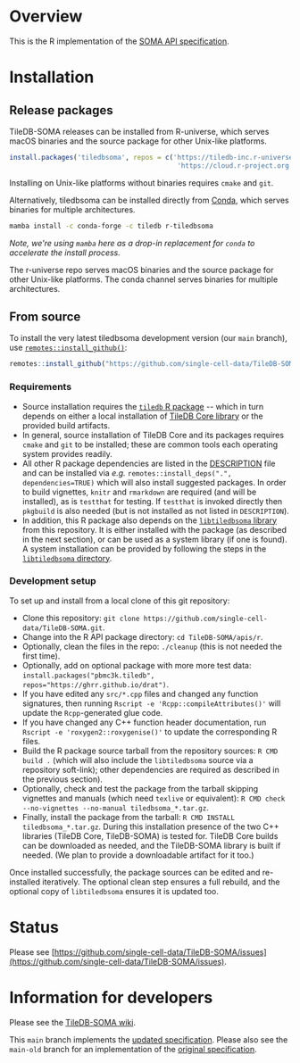 # Overview

This is the R implementation of the [SOMA API specification](https://github.com/single-cell-data/SOMA/blob/main/abstract_specification.md).

# Installation

## Release packages

TileDB-SOMA releases can be installed from R-universe, which serves macOS binaries and the source
package for other Unix-like platforms.

```r
install.packages('tiledbsoma', repos = c('https://tiledb-inc.r-universe.dev',
                                          'https://cloud.r-project.org'))
 ```

Installing on Unix-like platforms without binaries requires `cmake` and `git`.

Alternatively, tiledbsoma can be installed directly from [Conda](https://anaconda.org/tiledb/r-tiledbsoma), which serves binaries for multiple architectures.

 ```bash
 mamba install -c conda-forge -c tiledb r-tiledbsoma
 ```

*Note, we're using `mamba` here as a drop-in replacement for `conda` to accelerate the install process.*

The r-universe repo serves macOS binaries and the source package for other Unix-like platforms. The
conda channel serves binaries for multiple architectures.

## From source

To install the very latest tiledbsoma development version (our `main` branch), use [`remotes::install_github()`](https://cran.r-project.org/web/packages/remotes/readme/README.html):

```r
remotes::install_github("https://github.com/single-cell-data/TileDB-SOMA", subdir = "apis/r")
```

### Requirements

* Source installation requires the [`tiledb` R package](https://github.com/TileDB-Inc/TileDB-R) -- which in turn depends on either a local installation of [TileDB Core library](https://github.com/TileDB-Inc/TileDB) or the provided build artifacts.
* In general, source installation of TileDB Core and its packages requires `cmake` and `git` to be installed; these are common tools each operating system provides readily.
* All other R package dependencies are listed in the [DESCRIPTION](https://github.com/single-cell-data/TileDB-SOMA/blob/main/apis/r/DESCRIPTION) file and can be installed via _e.g._
  `remotes::install_deps(".", dependencies=TRUE)` which will also install suggested packages. In order to build vignettes, `knitr` and `rmarkdown` are required (and will be installed), as is `testthat` for testing. If `testthat` is invoked directly then `pkgbuild` is also needed (but is not installed as not listed in `DESCRIPTION`).
* In addition, this R package also depends on the [`libtiledbsoma` library](https://github.com/single-cell-data/TileDB-SOMA/tree/main/libtiledbsoma) from this repository. It is either installed with the package (as described in the next section), or can be used as a system library (if one is found). A system installation can be provided by following the steps in the [`libtiledbsoma` directory](https://github.com/single-cell-data/TileDB-SOMA/tree/main/libtiledbsoma).


### Development setup

To set up and install from a local clone of this git repository:

* Clone this repository: `git clone https://github.com/single-cell-data/TileDB-SOMA.git`.
* Change into the R API package directory: `cd TileDB-SOMA/apis/r`.
* Optionally, clean the files in the repo: `./cleanup` (this is not needed the first time).
* Optionally, add on optional package with more more test data: `install.packages("pbmc3k.tiledb",  repos="https://ghrr.github.io/drat")`.
* If you have edited any `src/*.cpp` files and changed any function signatures, then running `Rscript -e 'Rcpp::compileAttributes()'` will update the `Rcpp`-generated glue code.
* If you have changed any C++ function header documentation, run `Rscript -e 'roxygen2::roxygenise()'` to update the corresponding R files.
* Build the R package source tarball from the repository sources: `R CMD build .` (which will also include the `libtiledbsoma` source via a repository soft-link); other dependencies are required as described in the previous section).
* Optionally, check and test the package from the tarball skipping vignettes and manuals (which need `texlive` or equivalent): `R CMD check --no-vignettes --no-manual tiledbsoma_*.tar.gz`.
* Finally, install the package from the tarball: `R CMD INSTALL tiledbsoma_*.tar.gz`.  During this installation presence of the two C++ libraries (TileDB Core, TileDB-SOMA) is tested for. TileDB Core builds can be downloaded as needed, and the TileDB-SOMA library is built if needed. (We plan to provide a downloadable artifact for it too.)

Once installed successfully, the package sources can be edited and re-installed iteratively.
The optional clean step ensures a full rebuild, and the optional copy of `libtiledbsoma` ensures it is updated too.

# Status

Please see [https://github.com/single-cell-data/TileDB-SOMA/issues](https://github.com/single-cell-data/TileDB-SOMA/issues).

# Information for developers

Please see the [TileDB-SOMA wiki](https://github.com/single-cell-data/TileDB-SOMA/wiki).

This `main` branch implements the [updated specification](https://github.com/single-cell-data/SOMA/blob/main/abstract_specification.md). Please also see the `main-old` branch for an implementation of the [original specification](https://github.com/single-cell-data/TileDB-SOMA/blob/main-old/spec/specification.md).
